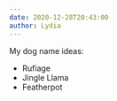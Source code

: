 ```yaml
---
date: 2020-12-28T20:43:00
author: Lydia
---
```

My dog name ideas:

- Rufiage
- Jingle Llama
- Featherpot